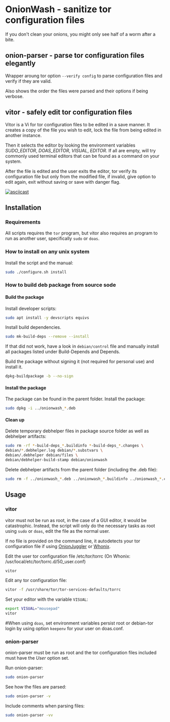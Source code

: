 # OnionWash - sanitize tor configuration files

If you don't clean your onions, you might only see half of a worm after a bite.

## onion-parser - parse tor configuration files elegantly

Wrapper aroung tor option `--verify config` to parse configuration files and verify if they are valid.

Also shows the order the files were parsed and their options if being verbose.

## vitor - safely edit tor configuration files

Vitor is a Vi for tor configuration files to be edited in a save manner. It creates a copy of the file you wish to edit, lock the file from being edited in another instance.

Then it selects the editor by looking the environment variables *SUDO_EDITOR*, *DOAS_EDITOR*, *VISUAL*, *EDITOR*. If all are empty, will try commonly used terminal editors that can be found as a command on your system.

After the file is edited and the user exits the editor, tor verify its configuration file but only from the modified file, if invalid, give option to edit again, exit without saving or save with danger flag.

[![asciicast](https://asciinema.org/a/470389.svg)](https://asciinema.org/a/470389)

## Installation

### Requirements

All scripts requires the `tor` program, but vitor also requires an program to run as another user, specifically `sudo` or `doas`.

### How to install on any unix system

Install the script and the manual:
```sh
sudo ./configure.sh install
```

### How to build deb package from source sode

#### Build the package

Install developer scripts:
```sh
sudo apt install -y devscripts equivs
```

Install build dependencies.
```sh
sudo mk-build-deps --remove --install
```
If that did not work, have a look in `debian/control` file and manually install all packages listed under Build-Depends and Depends.

Build the package without signing it (not required for personal use) and install it.
```sh
dpkg-buildpackage -b --no-sign
```

#### Install the package

The package can be found in the parent folder.
Install the package:
```sh
sudo dpkg -i ../onionwash_*.deb
```

#### Clean up

Delete temporary debhelper files in package source folder as well as debhelper artifacts:
```sh
sudo rm -rf *-build-deps_*.buildinfo *-build-deps_*.changes \
debian/*.debhelper.log debian/*.substvars \
debian/.debhelper debian/files \
debian/debhelper-build-stamp debian/onionwash
```

Delete debhelper artifacts from the parent folder (including the .deb file):
```sh
sudo rm -f ../onionwash_*.deb ../onionwash_*.buildinfo ../onionwash_*.changes
```

## Usage

### vitor

vitor must not be run as root, in the case of a GUI editor, it would be catastrophic. Instead, the script will only do the necessary tasks as root using `sudo` or `doas`, edit the file as the normal user.

If no file is provided on the command line, it autodetects your tor configuration file if using [OnionJuggler](https://github.com/nyxnor/onionjuggler) or [Whonix](https://whonix.org).

Edit the user tor configuration file /etc/tor/torrc (On Whonix: /usr/local/etc/tor/torrc.d/50_user.conf)
```sh
vitor
```

Edit any tor configuration file:
```sh
vitor -f /usr/share/tor/tor-services-defaults/torrc
```

Set your editor with the variable `VISUAL`:
```sh
export VISUAL="mousepad"
vitor
```

#When using `doas`, set environment variables persist root or debian-tor login by using option `keepenv` for your user on doas.conf.
### onion-parser

onion-parser must be run as root and the tor configuration files included must have the *User* option set.

Run onion-parser:
```sh
sudo onion-parser
```

See how the files are parsed:
```sh
sudo onion-parser -v
```

Include comments when parsing files:
```sh
sudo onion-parser -vv
```
